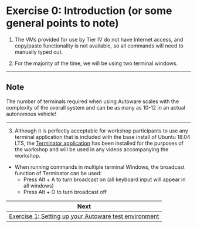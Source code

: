 # Exercise 0: Introduction (or some general points to note)

1. The VMs provided for use by Tier IV do not have Internet access, and copy/paste functionality is not available, so all commands will need to manually typed out.

2. For the majority of the time, we will be using two terminal windows.

---
## Note   

The number of terminals required when using Autoware scales with the complexity of the overall system and can be as many as 10-12 in an actual autonomous vehicle! 

---

3. Although it is perfectly acceptable for workshop participants to use any terminal application that is included with the base install of Ubuntu 18.04 LTS, the [Terminator application](https://gnometerminator.blogspot.com/p/introduction.html) has been installed for the purposes of the workshop and will be used in any videos accompanying the workshop.

- When running commands in multiple terminal Windows, the broadcast function of Terminator can be used:
    - Press Alt + A to turn broadcast on (all keyboard input will appear in all windows)
    - Press Alt + O to turn broadcast off

| Next |
| ---- |
| [Exercise 1: Setting up your Autoware test environment](exercise1.md) |

